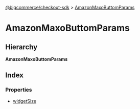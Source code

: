 [@bigcommerce/checkout-sdk](../README.md) > [AmazonMaxoButtomParams](../interfaces/amazonmaxobuttonparams.md)

# AmazonMaxoButtomParams

## Hierarchy

**AmazonMaxoButtomParams**

## Index

### Properties

* [widgetSize](adyenthreeds2options.md#widgetsize)